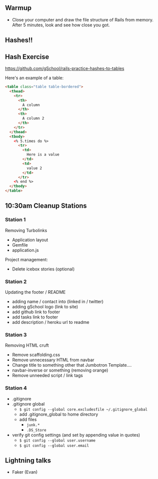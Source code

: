 ## Warmup

* Close your computer and draw the file structure of Rails from memory.  After 5 minutes, look and see how close you got.

## Hashes!!

## Hash Exercise

https://github.com/gSchool/rails-practice-hashes-to-tables

Here's an example of a table:

```html
<table class="table table-bordered">
  <thead>
    <tr>
      <th>
        A column
      </th>
      <th>
        A column 2
      </th>
    </tr>
  </thead>
  <tbody>
    <% 5.times do %>
      <tr>
        <td>
          Here is a value
        </td>
        <td>
          value 2
        </td>
      </tr>
    <% end %>
  </tbody>
</table>
```

## 10:30am Cleanup Stations

### Station 1

Removing Turbolinks

* Application layout
* Gemfile
* application.js

Project management:

* Delete icebox stories (optional)

### Station 2

Updating the footer / README

* adding name / contact into (linked in / twitter)
* adding gSchool logo (link to site)
* add github link to footer
* add tasks link to footer
* add description / heroku url to readme

### Station 3

Removing HTML cruft

* Remove scaffolding.css
* Remove unnecessary HTML from navbar
* Change title to something other that Jumbotron Template....
* navbar-inverse or something (removing orange)
* Remove unneeded script / link tags

### Station 4

* .gitignore
* .gitignore global
  * `$ git config --global core.excludesfile ~/.gitignore_global`
  * add .gitignore_global to home directory
  * add files
    * `junk.*`
    * `.DS_Store`
* verify git config settings (and set by appending value in quotes)
  * `$ git config --global user.username`
  * `$ git config --global user.email`

## Lightning talks

* Faker (Evan)
